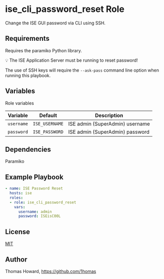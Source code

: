 # ise_cli_password_reset Role

Change the ISE GUI password via CLI using SSH.

## Requirements

Requires the paramiko Python library.

💡 The ISE Application Server must be running to reset password!

The use of SSH keys will require the `--ask-pass` command line option when running this playbook.

## Variables

Role variables

| Variable | Default | Description |
| -------- | ------- | ----------- |
| `username` | `ISE_USERNAME` | ISE admin (SuperAdmin) username |
| `password` | `ISE_PASSWORD` | ISE admin (SuperAdmin) password  |


## Dependencies

Paramiko

## Example Playbook

```yaml
- name: ISE Password Reset
  hosts: ise
  roles:
  - role: ise_cli_password_reset
    vars:
      username: admin
      password: ISEisC00L
```

## License

[MIT](https://mit-license.org/)

## Author

Thomas Howard, <https://github.com/1homas>
